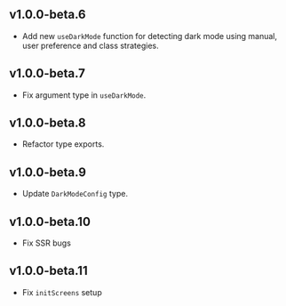 ## v1.0.0-beta.6

- Add new `useDarkMode` function for detecting dark mode using manual, user preference and class strategies.

## v1.0.0-beta.7

- Fix argument type in `useDarkMode`.

## v1.0.0-beta.8

- Refactor type exports.

## v1.0.0-beta.9

- Update `DarkModeConfig` type.

## v1.0.0-beta.10

- Fix SSR bugs

## v1.0.0-beta.11

- Fix `initScreens` setup
